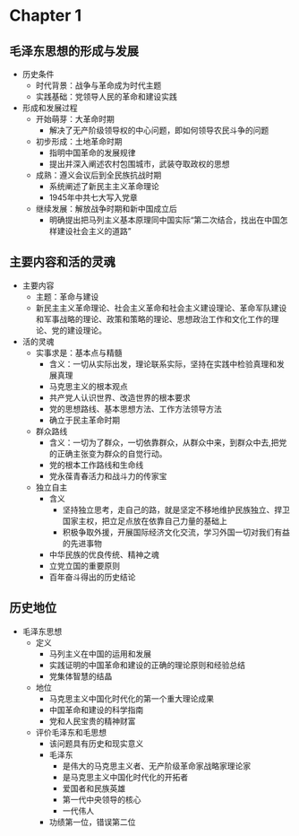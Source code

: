 # Chapter 1
## 毛泽东思想的形成与发展
- 历史条件
  - 时代背景：战争与革命成为时代主题
  - 实践基础：党领导人民的革命和建设实践
- 形成和发展过程
  - 开始萌芽：大革命时期
    - 解决了无产阶级领导权的中心问题，即如何领导农民斗争的问题
  - 初步形成：土地革命时期
    - 指明中国革命的发展规律
    - 提出并深入阐述农村包围城市，武装夺取政权的思想
  - 成熟：遵义会议后到全民族抗战时期
    - 系统阐述了新民主主义革命理论
    - 1945年中共七大写入党章
  - 继续发展：解放战争时期和新中国成立后
    - 明确提出把马列主义基本原理同中国实际“第二次结合，找出在中国怎样建设社会主义的道路”
## 主要内容和活的灵魂
- 主要内容
  - 主题：革命与建设
  - 新民主主义革命理论、社会主义革命和社会主义建设理论、革命军队建设和军事战略的理论、政策和策略的理论、思想政治工作和文化工作的理论、党的建设理论。
- 活的灵魂
  - 实事求是：基本点与精髓
    - 含义：一切从实际出发，理论联系实际，坚持在实践中检验真理和发展真理
    - 马克思主义的根本观点
    - 共产党人认识世界、改造世界的根本要求
    - 党的思想路线、基本思想方法、工作方法领导方法
    - 确立于民主革命时期
  - 群众路线
    - 含义：一切为了群众，一切依靠群众，从群众中来，到群众中去,把党的正确主张变为群众的自觉行动。
    - 党的根本工作路线和生命线
    - 党永葆青春活力和战斗力的传家宝
  - 独立自主
    - 含义
      - 坚持独立思考，走自己的路，就是坚定不移地维护民族独立、捍卫国家主权，把立足点放在依靠自己力量的基础上
      - 积极争取外援，开展国际经济文化交流，学习外国一切对我们有益的先进事物
    - 中华民族的优良传统、精神之魂
    - 立党立国的重要原则
    - 百年奋斗得出的历史结论
## 历史地位
- 毛泽东思想
  - 定义
    - 马列主义在中国的运用和发展
    - 实践证明的中国革命和建设的正确的理论原则和经验总结
    - 党集体智慧的结晶
  - 地位
    - 马克思主义中国化时代化的第一个重大理论成果
    - 中国革命和建设的科学指南
    - 党和人民宝贵的精神财富
  - 评价毛泽东和毛思想
    - 该问题具有历史和现实意义
    - 毛泽东
      - 是伟大的马克思主义者、无产阶级革命家战略家理论家
      - 是马克思主义中国化时代化的开拓者
      - 爱国者和民族英雄
      - 第一代中央领导的核心
      - 一代伟人
    - 功绩第一位，错误第二位